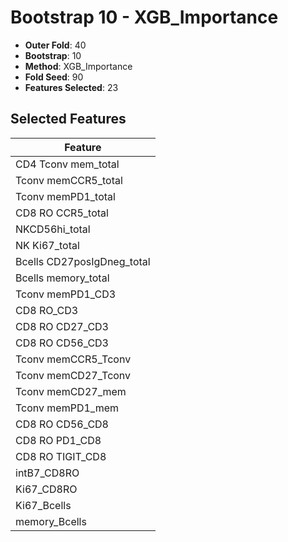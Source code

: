 # Bootstrap 10 - XGB_Importance

- **Outer Fold**: 40
- **Bootstrap**: 10
- **Method**: XGB_Importance
- **Fold Seed**: 90
- **Features Selected**: 23

## Selected Features

| Feature |
|---------|
| CD4 Tconv mem_total |
| Tconv memCCR5_total |
| Tconv memPD1_total |
| CD8 RO CCR5_total |
| NKCD56hi_total |
| NK Ki67_total |
| Bcells CD27posIgDneg_total |
| Bcells memory_total |
| Tconv memPD1_CD3 |
| CD8 RO_CD3 |
| CD8 RO CD27_CD3 |
| CD8 RO CD56_CD3 |
| Tconv memCCR5_Tconv |
| Tconv memCD27_Tconv |
| Tconv memCD27_mem |
| Tconv memPD1_mem |
| CD8 RO CD56_CD8 |
| CD8 RO PD1_CD8 |
| CD8 RO TIGIT_CD8 |
| intB7_CD8RO |
| Ki67_CD8RO |
| Ki67_Bcells |
| memory_Bcells |
